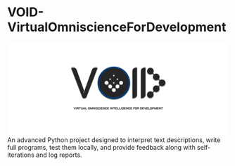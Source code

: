 # VOID-VirtualOmniscienceForDevelopment
![VOID LOGO](VoidLogo.png)
An advanced Python project designed to interpret text descriptions, write full programs, test them locally, and provide feedback along with self-iterations and log reports.
